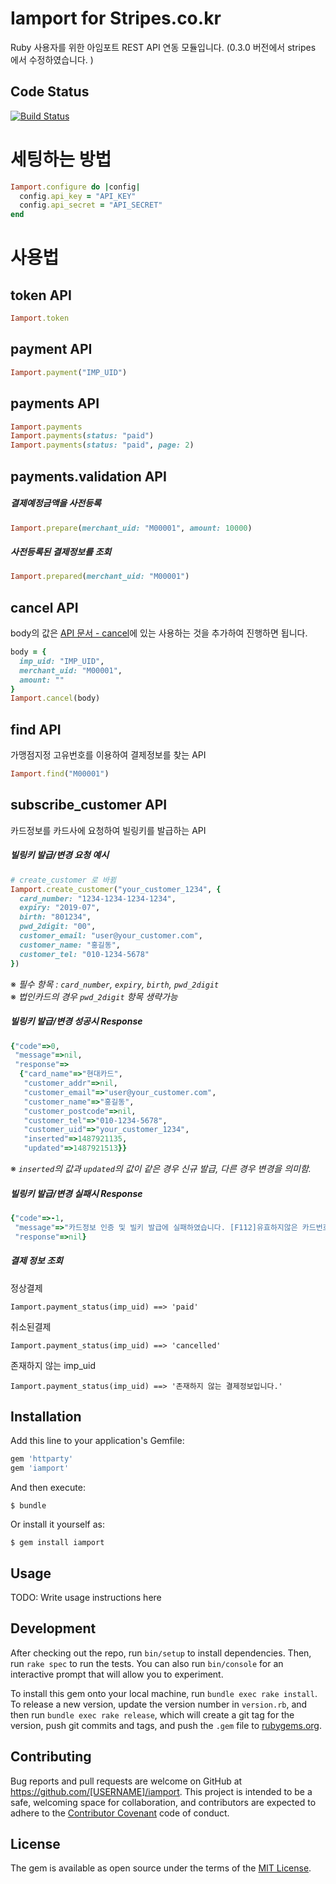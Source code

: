 # Iamport for Stripes.co.kr

Ruby 사용자를 위한 아임포트 REST API 연동 모듈입니다. (0.3.0 버전에서 stripes 에서 수정하였습니다. )

## Code Status

[![Build Status](https://travis-ci.com/stripeskr/iamport-rest-client-ruby.svg?branch=master)](https://travis-ci.org/iamport/iamport-rest-client-ruby)

# 세팅하는 방법

```ruby
Iamport.configure do |config|
  config.api_key = "API_KEY"
  config.api_secret = "API_SECRET"
end
```

# 사용법
## token API

```ruby
Iamport.token
```

## payment API

```ruby
Iamport.payment("IMP_UID")
```

## payments API

```ruby
Iamport.payments
Iamport.payments(status: "paid")
Iamport.payments(status: "paid", page: 2)
```

## payments.validation API

##### 결제예정금액을 사전등록
```ruby
Iamport.prepare(merchant_uid: "M00001", amount: 10000)
```

##### 사전등록된 결제정보를 조회
```ruby
Iamport.prepared(merchant_uid: "M00001")
```

## cancel API
body의 값은 [API 문서 - cancel](https://api.iamport.kr/#!/payments/cancelPayment)에 있는 사용하는 것을 추가하여 진행하면 됩니다.​

```ruby
body = {
  imp_uid: "IMP_UID",
  merchant_uid: "M00001",
  amount: ""
}
Iamport.cancel(body)
```

## find API
가맹점지정 고유번호를 이용하여 결제정보를 찾는 API

```ruby
Iamport.find("M00001")
```

## subscribe_customer API
카드정보를 카드사에 요청하여 빌링키를 발급하는 API

##### 빌링키 발급/변경 요청 예시

```ruby
# create_customer 로 바뀜
Iamport.create_customer("your_customer_1234", {
  card_number: "1234-1234-1234-1234",
  expiry: "2019-07",
  birth: "801234",
  pwd_2digit: "00",
  customer_email: "user@your_customer.com",
  customer_name: "홍길동",
  customer_tel: "010-1234-5678"
})
```

&#8251; *필수 항목 : `card_number`, `expiry`, `birth`, `pwd_2digit`*<br />
&#8251; *법인카드의 경우 `pwd_2digit` 항목 생략가능*

##### 빌링키 발급/변경 성공시 Response

```ruby
{"code"=>0,
 "message"=>nil,
 "response"=>
  {"card_name"=>"현대카드",
   "customer_addr"=>nil,
   "customer_email"=>"user@your_customer.com",
   "customer_name"=>"홍길동",
   "customer_postcode"=>nil,
   "customer_tel"=>"010-1234-5678",
   "customer_uid"=>"your_customer_1234",
   "inserted"=>1487921135,
   "updated"=>1487921513}}
```

&#8251; *`inserted`의 값과 `updated`의 값이 같은 경우 신규 발급, 다른 경우 변경을 의미함.*

##### 빌링키 발급/변경 실패시 Response

```ruby
{"code"=>-1,
 "message"=>"카드정보 인증 및 빌키 발급에 실패하였습니다. [F112]유효하지않은 카드번호를 입력하셨습니다. (card_bin 없음)",
 "response"=>nil}
```

##### 결제 정보 조회
정상결제 
```
Iamport.payment_status(imp_uid) ==> 'paid'
```
취소된결제
```
Iamport.payment_status(imp_uid) ==> 'cancelled'
```
존재하지 않는 imp_uid
```
Iamport.payment_status(imp_uid) ==> '존재하지 않는 결제정보입니다.'
```


## Installation

Add this line to your application's Gemfile:

```ruby
gem 'httparty'
gem 'iamport'
```

And then execute:

```shell
$ bundle
```

Or install it yourself as:

```shell
$ gem install iamport
```

## Usage

TODO: Write usage instructions here

## Development

After checking out the repo, run `bin/setup` to install dependencies. Then, run `rake spec` to run the tests. You can also run `bin/console` for an interactive prompt that will allow you to experiment.

To install this gem onto your local machine, run `bundle exec rake install`. To release a new version, update the version number in `version.rb`, and then run `bundle exec rake release`, which will create a git tag for the version, push git commits and tags, and push the `.gem` file to [rubygems.org](https://rubygems.org).

## Contributing

Bug reports and pull requests are welcome on GitHub at https://github.com/[USERNAME]/iamport. This project is intended to be a safe, welcoming space for collaboration, and contributors are expected to adhere to the [Contributor Covenant](contributor-covenant.org) code of conduct.


## License

The gem is available as open source under the terms of the [MIT License](http://opensource.org/licenses/MIT).

